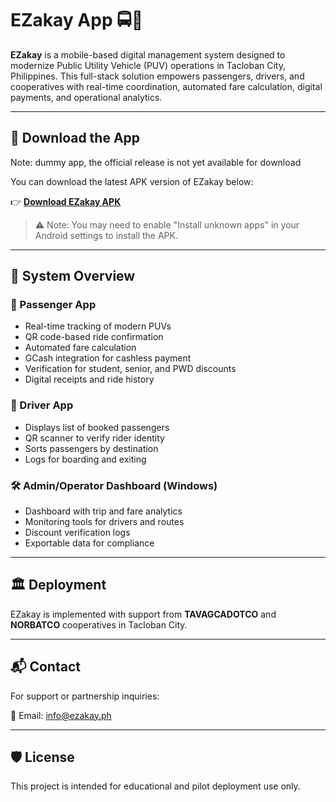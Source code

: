 # EZakay App 🚍📱

**EZakay** is a mobile-based digital management system designed to modernize Public Utility Vehicle (PUV) operations in Tacloban City, Philippines. This full-stack solution empowers passengers, drivers, and cooperatives with real-time coordination, automated fare calculation, digital payments, and operational analytics.

---

## 📲 Download the App
Note: dummy app, the official release is not yet available for download

You can download the latest APK version of EZakay below:

👉 **[Download EZakay APK](https://github.com/Bumbumnum1/EZakay-App/releases/latest)**

> ⚠️ Note: You may need to enable "Install unknown apps" in your Android settings to install the APK.

---

## 🔧 System Overview

### 👤 Passenger App
- Real-time tracking of modern PUVs
- QR code-based ride confirmation
- Automated fare calculation
- GCash integration for cashless payment
- Verification for student, senior, and PWD discounts
- Digital receipts and ride history

### 🚗 Driver App
- Displays list of booked passengers
- QR scanner to verify rider identity
- Sorts passengers by destination
- Logs for boarding and exiting

### 🛠️ Admin/Operator Dashboard (Windows)
- Dashboard with trip and fare analytics
- Monitoring tools for drivers and routes
- Discount verification logs
- Exportable data for compliance

---

## 🏛 Deployment

EZakay is implemented with support from **TAVAGCADOTCO** and **NORBATCO** cooperatives in Tacloban City.

---

## 📬 Contact

For support or partnership inquiries:

📧 Email: [info@ezakay.ph](mailto:info@ezakay.ph)

---

## 🛡 License

This project is intended for educational and pilot deployment use only.

